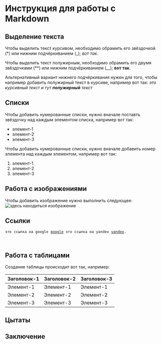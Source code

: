 # Инструкция для работы с Markdown

## Выделение текста

Чтобы выделить текст курсивом, необходимо обрамить его звёздочкой (*) или нижним подчёркиванием (_); *вот так*.

Чтобы выделить текст полужирным, необходимо обрамить его двумя звёздочками (**) или нижним подчёркиванием (__); **вот так**.

Альтернативный вариант нижнего подчёркивания нужен для того, чтобы например добавить полужирный текст в курсиве, например вот так:
_это курсивный текст и тут **полужирный** текст_

## Списки

Чтобы добавить нумерованные списки, нужно вначале поставть звёздочку над каждым элементом списка, например вот так:
* элемент-1
* элемент-2
* элемент-3
  
Чтобы добавить нумерованные списки, нужно вначале добавить номер элемента над каждым элементом, например вот так:
1. элемент-1
2. элемент-2
3. элемент-3

## Работа с изображениями

Чтобы добавить изображение нужно выполнить следующее:
![здесь находиться изображение](photo.jpg)

## Ссылки

<code>это ссылка на google [google][1]
это ссылка на yandex [yandex][2].

[1]: http://google.com/   "google"
[2]: http://yandex.ru/      "yandex"

</code>

## Работа с таблицами

Создание таблицы происходит вот так, например:

| Заголовок-1 | Заголовок-2 | Заголовок-3 |
| ----------- | ----------- | ----------- |
| Элемент-1   | Элемент-1   | Элемент-1   |
| Элемент-2   | Элемент-2   | Элемент-2   |
| Элемент-3   | Элемент-3   | Элемент-3   |

## Цытаты

## Заключение
